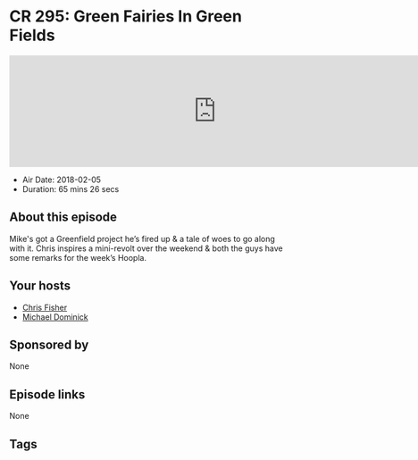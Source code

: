 # CR 295: Green Fairies In Green Fields

<iframe src="https://player.fireside.fm/v2/MLf2ZzhC+HUOlbxkM?theme=dark" width="740" height="200" frameborder="0" scrolling="no"></iframe>

* Air Date: 2018-02-05
* Duration: 65 mins 26 secs

## About this episode

Mike's got a Greenfield project he’s fired up & a tale of woes to go along with it. Chris inspires a mini-revolt over the weekend & both the guys have some remarks for the week’s Hoopla.

## Your hosts
* [Chris Fisher](https://coder.show/hosts/chrislas)
* [Michael Dominick](https://coder.show/hosts/michael)

## Sponsored by

None



## Episode links

None



## Tags

